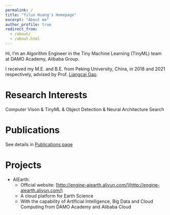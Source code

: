 ```yaml
---
permalink: /
title: "Yilun Huang's Homepage"
excerpt: "About me"
author_profile: true
redirect_from: 
  - /about/
  - /about.html
---
```


Hi, I'm an Algorithm Engineer in the Tiny Machine Learning (TinyML) team at DAMO Academy, Alibaba Group.

I received my M.E. and B.E. from Peking University, China, in 2018 and 2021 respectively, advised by Prof. [Liangcai Gao](https://www.icst.pku.edu.cn/xztd/xztd_01/1222616.htm).

Research Interests
======
Computer Vison & TinyML & Object Detection & Neural Architecture Search

Publications
======
See details in [Publications page](/publications)

Projects
======
* AIEarth:
  * Official website: [http://engine-aiearth.aliyun.com/](http://engine-aiearth.aliyun.com/)
  * A cloud platform for Earth Science
  * With the capability of Artificial Intelligence, Big Data and Cloud Computing from DAMO Academy and Alibaba Cloud
